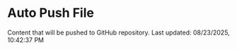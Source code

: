 # Auto Push File

Content that will be pushed to GitHub repository.
Last updated: 08/23/2025, 10:42:37 PM